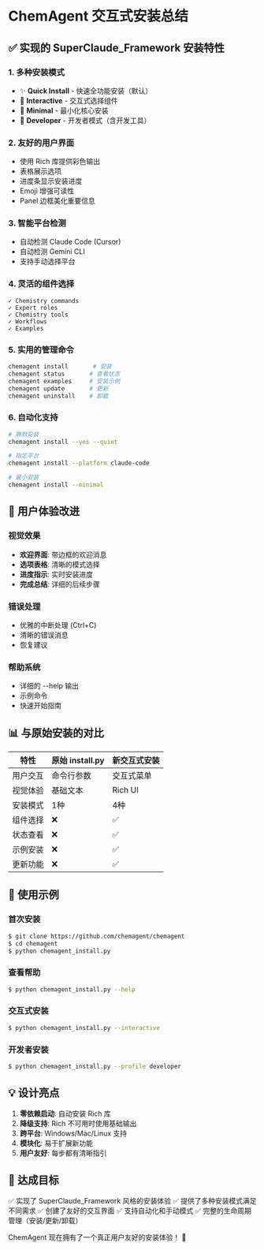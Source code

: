 # ChemAgent 交互式安装总结

## ✅ 实现的 SuperClaude_Framework 安装特性

### 1. **多种安装模式**
- ✨ **Quick Install** - 快速全功能安装（默认）
- 🎯 **Interactive** - 交互式选择组件
- 🚀 **Minimal** - 最小化核心安装
- 🔧 **Developer** - 开发者模式（含开发工具）

### 2. **友好的用户界面**
- 使用 Rich 库提供彩色输出
- 表格展示选项
- 进度条显示安装进度
- Emoji 增强可读性
- Panel 边框美化重要信息

### 3. **智能平台检测**
- 自动检测 Claude Code (Cursor)
- 自动检测 Gemini CLI
- 支持手动选择平台

### 4. **灵活的组件选择**
```
✓ Chemistry commands
✓ Expert roles  
✓ Chemistry tools
✓ Workflows
✓ Examples
```

### 5. **实用的管理命令**
```bash
chemagent install       # 安装
chemagent status       # 查看状态
chemagent examples     # 安装示例
chemagent update       # 更新
chemagent uninstall    # 卸载
```

### 6. **自动化支持**
```bash
# 静默安装
chemagent install --yes --quiet

# 指定平台
chemagent install --platform claude-code

# 最小安装
chemagent install --minimal
```

## 🎨 用户体验改进

### 视觉效果
- **欢迎界面**: 带边框的欢迎消息
- **选项表格**: 清晰的模式选择
- **进度指示**: 实时安装进度
- **完成总结**: 详细的后续步骤

### 错误处理
- 优雅的中断处理 (Ctrl+C)
- 清晰的错误消息
- 恢复建议

### 帮助系统
- 详细的 --help 输出
- 示例命令
- 快速开始指南

## 📊 与原始安装的对比

| 特性 | 原始 install.py | 新交互式安装 |
|------|----------------|-------------|
| 用户交互 | 命令行参数 | 交互式菜单 |
| 视觉体验 | 基础文本 | Rich UI |
| 安装模式 | 1种 | 4种 |
| 组件选择 | ❌ | ✅ |
| 状态查看 | ❌ | ✅ |
| 示例安装 | ❌ | ✅ |
| 更新功能 | ❌ | ✅ |

## 🚀 使用示例

### 首次安装
```bash
$ git clone https://github.com/chemagent/chemagent
$ cd chemagent
$ python chemagent_install.py
```

### 查看帮助
```bash
$ python chemagent_install.py --help
```

### 交互式安装
```bash
$ python chemagent_install.py --interactive
```

### 开发者安装
```bash
$ python chemagent_install.py --profile developer
```

## 💡 设计亮点

1. **零依赖启动**: 自动安装 Rich 库
2. **降级支持**: Rich 不可用时使用基础输出
3. **跨平台**: Windows/Mac/Linux 支持
4. **模块化**: 易于扩展新功能
5. **用户友好**: 每步都有清晰指引

## 🎯 达成目标

✅ 实现了 SuperClaude_Framework 风格的安装体验
✅ 提供了多种安装模式满足不同需求
✅ 创建了友好的交互界面
✅ 支持自动化和手动模式
✅ 完整的生命周期管理（安装/更新/卸载）

ChemAgent 现在拥有了一个真正用户友好的安装体验！ 🎉
